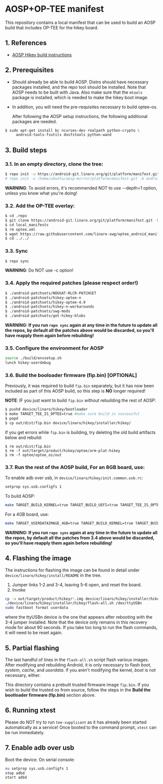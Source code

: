 # AOSP+OP-TEE manifest

This repository contains a local manifest that can be used to build an
AOSP build that includes OP-TEE for the hikey board.

## 1. References

* [AOSP Hikey build instructions][1]

## 2. Prerequisites

* Should already be able to build AOSP.  Distro should have necessary
  packages installed, and the repo tool should be installed.  Note
  that AOSP needs to be built with Java.  Also make sure that
  the `mtools` package is installed, which is needed to make the hikey
  boot image.

* In addition, you will need the pre-requisites necessary to build
  optee-os.

  After following the AOSP setup instructions, the following
  additional packages are needed.

```bash
$ sudo apt-get install bc ncurses-dev realpath python-crypto \
     android-tools-fsutils dosfstools python-wand
```

## 3. Build steps

### 3.1. In an empty directory, clone the tree:

```bash
$ repo init -u https://android-git.linaro.org/git/platform/manifest.git -b android-7.1.2_r33 -g "default,-non-default,-device,hikey,fugu"
# repo init -u /home/ubuntu/aosp-mirror/platform/manifest.git -b android-7.1.2_r33 -g "default,-non-default,-device,hikey,fugu" -p linux --depth=1
```

**WARNING**: To avoid errors, it's recommended NOT to use --depth=1 option,
unless you know what you're doing!

### 3.2. Add the OP-TEE overlay:

```bash
$ cd .repo
$ git clone https://android-git.linaro.org/git/platform/manifest.git -b linaro-nougat-tv local_manifests
$ cd local_manifests
$ rm optee.xml
$ wget https://raw.githubusercontent.com/linaro-swg/optee_android_manifest/hikey-n-4.9-master/optee.xml
$ cd ../../
```

### 3.3. Sync

```bash
$ repo sync
```

**WARNING**: Do NOT use -c option!

### 3.4. Apply the required patches (**please respect order!**)

``` bash
$ ./android-patchsets/NOUGAT-RLCR-PATCHSET
$ ./android-patchsets/hikey-optee-n
$ ./android-patchsets/hikey-optee-4.9
$ ./android-patchsets/hikey-n-workarounds
$ ./android-patchsets/swg-mods
$ ./android-patchsets/get-hikey-blobs
```

**WARNING: If you run `repo sync` again at any time in the future to update
all the repos, by default all the patches above would be discarded, so you'll
have reapply them again before rebuilding!**

### 3.5. Configure the environment for AOSP

```bash
source ./build/envsetup.sh
lunch hikey-userdebug
```

### 3.6. Build the booloader firmware (fip.bin) [OPTIONAL]

Previously, it was required to build `fip.bin` separately, but
it has now been included as part of this AOSP build, so this
step is **NO** longer required!

**NOTE**: IF you just want to build `fip.bin` without rebuilding
the rest of AOSP:
```bash
$ pushd device/linaro/hikey/bootloader
$ make TARGET_TEE_IS_OPTEE=true #make sure build is successful
$ popd
$ cp out/dist/fip.bin device/linaro/hikey/installer/hikey/
```

If you get errors while `fip.bin` is building, try deleting the
old build artifacts below and rebuild:
```
$ rm out/dist/fip.bin
$ rm -f out/target/product/hikey/optee/arm-plat-hikey
$ rm -f optee/optee_os/out
```

### 3.7. Run the rest of the AOSP build, For an 8GB board, use:

To enable adb over usb, in `device/linaro/hikey/init.common.usb.rc`:
```bash
setprop sys.usb.configfs 1
```

To build AOSP:
```bash
make TARGET_BUILD_KERNEL=true TARGET_BUILD_UEFI=true TARGET_TEE_IS_OPTEE=true CFG_SECURE_DATA_PATH=n TARGET_BOOTIMAGE_USE_FAT=true
```

For a 4GB board, use:
```bash
make TARGET_USERDATAIMAGE_4GB=true TARGET_BUILD_KERNEL=true TARGET_BUILD_UEFI=true TARGET_TEE_IS_OPTEE=true CFG_SECURE_DATA_PATH=n TARGET_BOOTIMAGE_USE_FAT=true
```

**WARNING: If you run `repo sync` again at any time in the future to update
all the repos, by default all the patches from 3.4 above would be discarded,
so you'll have reapply them again before rebuilding!**

## 4. Flashing the image

The instructions for flashing the image can be found in detail under
`device/linaro/hikey/install/README` in the tree.
1. Jumper links 1-2 and 3-4, leaving 5-6 open, and reset the board.
2. Invoke

```bash
cp -a out/target/product/hikey/*.img device/linaro/hikey/installer/hikey/
./device/linaro/hikey/installer/hikey/flash-all.sh /dev/ttyUSBn
sudo fastboot format userdata
```

where the ttyUSBn device is the one that appears after rebooting with
the 3-4 jumper installed.  Note that the device only remains in this
recovery mode for about 90 seconds.  If you take too long to run the
flash commands, it will need to be reset again.

## 5. Partial flashing

The last handful of lines in the `flash-all.sh` script flash various
images.  After modifying and rebuilding Android, it is only necessary
to flash *boot*, *system*, *cache*, and *userdata*.  If you aren't
modifying the kernel, *boot* is not necessary, either.

This directory contains a prebuilt trusted firmware image `fip.bin`.
If you wish to build the trusted os from source, follow the steps in the
**Build the bootloader firmware (fip.bin)** section above.

## 6. Running xtest

Please do NOT try to run `tee-supplicant` as it has already been started
automatically as a service! Once booted to the command prompt, `xtest`
can be run immediately.

## 7. Enable adb over usb

Boot the device. On serial console:

```bash
su setprop sys.usb.configfs 1
stop adbd
start adbd
```

[1]: https://source.android.com/source/devices.html
